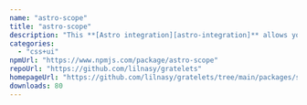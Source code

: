 ```yaml
---
name: "astro-scope"
title: "astro-scope"
description: "This **[Astro integration][astro-integration]** allows you get the hash used by the astro compiler to scope css rules."
categories:
  - "css+ui"
npmUrl: "https://www.npmjs.com/package/astro-scope"
repoUrl: "https://github.com/lilnasy/gratelets"
homepageUrl: "https://github.com/lilnasy/gratelets/tree/main/packages/scope"
downloads: 80
---
```

